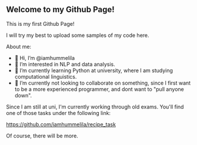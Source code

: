 ## Welcome to my Github Page!

This is my first Github Page!

I will try my best to upload some samples of my code here.

About me:
- 👋 Hi, I’m @iamhummelila
- 👀 I’m interested in NLP and data analysis.
- 🌱 I’m currently learning Python at university, where I am studying computational linguistics.
- 💞️ I’m currently not looking to collaborate on something, since I first want to be a more experienced programmer, and dont want to "pull anyone down".

Since I am still at uni, I'm currently working through old exams. You'll find one of those tasks under the following link:

https://github.com/iamhummelila/recipe_task

Of course, there will be more. 
